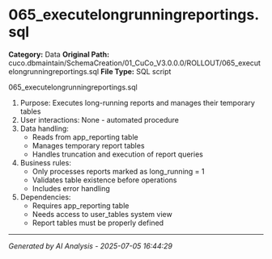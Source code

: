 # 065_executelongrunningreportings.sql

**Category:** Data
**Original Path:** cuco.dbmaintain/SchemaCreation/01_CuCo_V3.0.0.0/ROLLOUT/065_executelongrunningreportings.sql
**File Type:** SQL script

065_executelongrunningreportings.sql
1. Purpose: Executes long-running reports and manages their temporary tables
2. User interactions: None - automated procedure
3. Data handling:
   - Reads from app_reporting table
   - Manages temporary report tables
   - Handles truncation and execution of report queries
4. Business rules:
   - Only processes reports marked as long_running = 1
   - Validates table existence before operations
   - Includes error handling
5. Dependencies:
   - Requires app_reporting table
   - Needs access to user_tables system view
   - Report tables must be properly defined

---
*Generated by AI Analysis - 2025-07-05 16:44:29*
